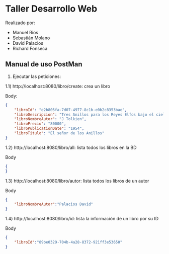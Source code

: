 # Taller Desarrollo Web
Realizado por:
- Manuel Rios
- Sebastián Molano
- David Palacios
- Richard Fonseca 

## Manual de uso PostMan

1) Ejecutar las peticiones:

1.1) http://localhost:8080/libro/create: crea un libro

Body:
```json
{
    "libroId": "e2b805fa-7d07-4977-8c1b-e0b2c8353bae",
    "libroDescripcion": "Tres Anillos para los Reyes Elfos bajo el cielo. Siete para los Señores Enanos en casas..",
    "libroNombreAutor": "J Tolkien",
    "libroPrecio": "80000",
    "libroPublicationDate": "1954",
    "libroTitulo": "El señor de los Anillos"
}
```

1.2) http://localhost:8080/libro/all: lista todos los libros en la BD

Body
```json
{
}
```


1.3) http://localhost:8080/libro/autor: lista todos los libros de un autor

Body
```json
{
    "libroNombreAutor":"Palacios David"
}
```

1.4) http://localhost:8080/libro/id: lista la información de un libro por su ID

Body
```json
{
    "libroId":"89be0329-704b-4a28-8372-921ff3e53650"
}
```

